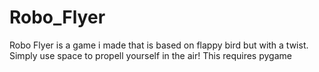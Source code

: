 # Robo_Flyer
Robo Flyer is a game i made that is based on flappy bird but with a twist.
Simply use space to propell yourself in the air!
This requires pygame
